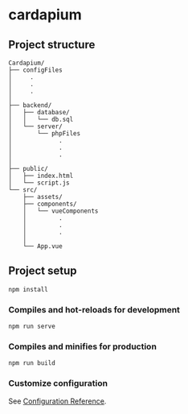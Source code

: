 # cardapium

## Project structure
```
Cardapium/
├── configFiles
│     .
│     .
│     .
│
├── backend/
│   ├── database/
│   │   └── db.sql
│   └── server/
│       └── phpFiles
│             .
│             .
│             .
│
├── public/
│   ├── index.html
│   └── script.js
└── src/
    ├── assets/
    ├── components/
    │   └── vueComponents
    │         .
    │         .
    │         .
    │
    └── App.vue
```

## Project setup
```
npm install
```

### Compiles and hot-reloads for development
```
npm run serve
```

### Compiles and minifies for production
```
npm run build
```

### Customize configuration
See [Configuration Reference](https://cli.vuejs.org/config/).
